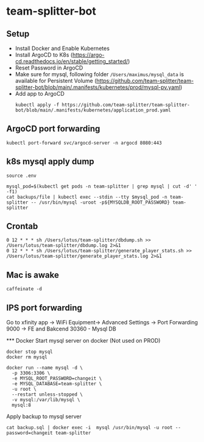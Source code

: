 # team-splitter-bot

## Setup

- Install Docker and Enable Kubernetes
- Install ArgoCD to K8s (https://argo-cd.readthedocs.io/en/stable/getting_started/)
- Reset Password in ArgoCD
- Make sure for mysql, following folder `/Users/maximus/mysql_data` is available for Persistent Volume (https://github.com/team-splitter/team-splitter-bot/blob/main/.manifests/kubernetes/prod/mysql-pv.yaml)
- Add app to ArgoCD
  ```
  kubectl apply -f https://github.com/team-splitter/team-splitter-bot/blob/main/.manifests/kubernetes/application_prod.yaml
  ```

## ArgoCD port forwarding
```
kubectl port-forward svc/argocd-server -n argocd 8080:443
```

## k8s mysql apply dump
```
source .env

mysql_pod=$(kubectl get pods -n team-splitter | grep mysql | cut -d' ' -f1)
cat backups/file | kubectl exec --stdin --tty $mysql_pod -n team-splitter -- /usr/bin/mysql -uroot -p${MYSQLDB_ROOT_PASSWORD} team-splitter
```

## Crontab
```
0 12 * * * sh /Users/lotus/team-splitter/dbdump.sh >> /Users/lotus/team-splitter/dbdump.log 2>&1
0 12 * * * sh /Users/lotus/team-splitter/generate_player_stats.sh >> /Users/lotus/team-splitter/generate_player_stats.log 2>&1
```

## Mac is awake
```
caffeinate -d
```

## IPS port forwarding 
Go to xfinity app -> WiFi Equipment-> Advanced Settings -> Port Forwarding
9000 -> FE and Bakcend
30360 - Mysql DB

*** Docker
Start mysql server on docker (Not used on PROD)
```shell
docker stop mysql
docker rm mysql

docker run --name mysql -d \
  -p 3306:3306 \
  -e MYSQL_ROOT_PASSWORD=changeit \
  -e MYSQL_DATABASE=team-splitter \
  -u root \
  --restart unless-stopped \
  -v mysql:/var/lib/mysql \
  mysql:8
```

Apply backup to mysql server
```shell
cat backup.sql | docker exec -i  mysql /usr/bin/mysql -u root --password=changeit team-splitter
```
